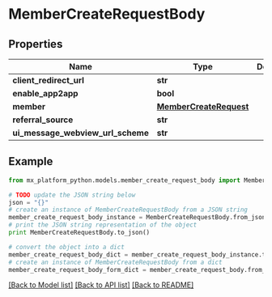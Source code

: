 # MemberCreateRequestBody


## Properties
Name | Type | Description | Notes
------------ | ------------- | ------------- | -------------
**client_redirect_url** | **str** |  | [optional] 
**enable_app2app** | **bool** |  | [optional] 
**member** | [**MemberCreateRequest**](MemberCreateRequest.md) |  | [optional] 
**referral_source** | **str** |  | [optional] 
**ui_message_webview_url_scheme** | **str** |  | [optional] 

## Example

```python
from mx_platform_python.models.member_create_request_body import MemberCreateRequestBody

# TODO update the JSON string below
json = "{}"
# create an instance of MemberCreateRequestBody from a JSON string
member_create_request_body_instance = MemberCreateRequestBody.from_json(json)
# print the JSON string representation of the object
print MemberCreateRequestBody.to_json()

# convert the object into a dict
member_create_request_body_dict = member_create_request_body_instance.to_dict()
# create an instance of MemberCreateRequestBody from a dict
member_create_request_body_form_dict = member_create_request_body.from_dict(member_create_request_body_dict)
```
[[Back to Model list]](../README.md#documentation-for-models) [[Back to API list]](../README.md#documentation-for-api-endpoints) [[Back to README]](../README.md)



